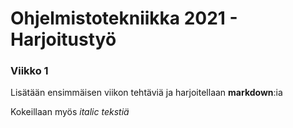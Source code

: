 # Ohjelmistotekniikka 2021 - Harjoitustyö

### Viikko 1

Lisätään ensimmäisen viikon tehtäviä ja harjoitellaan __markdown__:ia

Kokeillaan myös _italic tekstiä_
